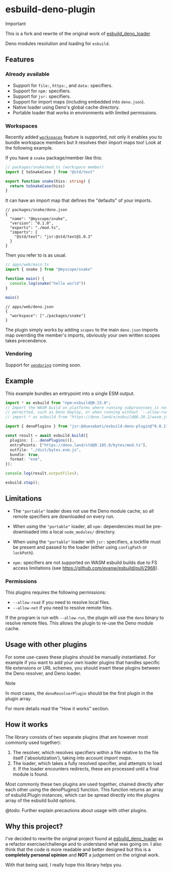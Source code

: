 # esbuild-deno-plugin

> [!IMPORTANT]
> This is a fork and rewrite of the original work of [esbuild_deno_loader](https://github.com/lucacasonato/esbuild_deno_loader)

Deno modules resolution and loading for `esbuild`.

## Features

### Already available

- Support for `file:`, `https:`, and `data:` specifiers.
- Support for `npm:` specifiers.
- Support for `jsr:` specifiers.
- Support for import maps (including embedded into `deno.json`).
- Native loader using Deno's global cache directory.
- Portable loader that works in environments with limited permissions.

### Workspaces

Recently added [`workspaces`](https://docs.deno.com/runtime/manual/basics/workspaces/)
feature is supported, not only it enables you to bundle workspace members but it
resolves their import maps too! Look at the following example.

If you have a `snake` package/member like this:

```typescript
// packages/snake/mod.ts (workspace member)
import { toSnakeCase } from "@std/text"

export function snake(hiss: string) {
  return toSnakeCase(hiss)
}
```

It can have an import map that defines the "defaults" of your imports.

```jsonc
// packages/snake/deno.json
{
  "name": "@myscope/snake",
  "version": "0.1.0",
  "exports": "./mod.ts",
  "imports": {
    "@std/text": "jsr:@std/text@1.0.3"
  }
}
```

Then you refer to is as usual.

```typescript
// apps/web/main.ts
import { snake } from "@myscope/snake"

function main() {
  console.log(snake("hello world"))
}

main()
```

```jsonc
// apps/web/deno.json
{
  "workspace": ["./packages/snake"]
}
```

The plugin simply works by adding `scopes` to the main `deno.json` imports map
overrding the member's imports, obviously your own written scopes takes
precendence.

### Vendoring

Support for [`vendoring`](https://docs.deno.com/runtime/manual/basics/vendoring/)
coming soon.

## Example

This example bundles an entrypoint into a single ESM output.

```ts
import * as esbuild from "npm:esbuild@0.23.0";
// Import the WASM build on platforms where running subprocesses is not
// permitted, such as Deno Deploy, or when running without `--allow-run`.
// import * as esbuild from "https://deno.land/x/esbuild@0.20.2/wasm.js";

import { denoPlugins } from "jsr:@duesabati/esbuild-deno-plugin@^0.0.1";

const result = await esbuild.build({
  plugins: [...denoPlugins()],
  entryPoints: ["https://deno.land/std@0.185.0/bytes/mod.ts"],
  outfile: "./dist/bytes.esm.js",
  bundle: true,
  format: "esm",
});

console.log(result.outputFiles);

esbuild.stop();
```

## Limitations

- The `"portable"` loader does not use the Deno module cache, so all remote
  specifiers are downloaded on every run.

- When using the `"portable"` loader, all `npm:` dependencies must be
  pre-downloaded into a local `node_modules/` directory.

- When using the `"portable"` loader with `jsr:` specifiers, a lockfile must be
  present and passed to the loader (either using `configPath` or `lockPath`).

- `npm:` specifiers are not supported on WASM esbuild builds due to FS access
  limitations (see https://github.com/evanw/esbuild/pull/2968).

### Permissions

This plugins requires the following permissions:

- `--allow-read` if you need to resolve local files.
- `--allow-net` if you need to resolve remote files.

If the program is run with `--allow-run`, the plugin will use the `deno` binary
to resolve remote files. This allows the plugin to re-use the Deno module cache.

## Usage with other plugins

For some use-cases these plugins should be manually instantiated. For example if
you want to add your own loader plugins that handles specific file extensions or
URL schemes, you should insert these plugins between the Deno resolver, and Deno
loader.

> [!NOTE]
> In most cases, the `denoResolverPlugin` should be the first plugin in the plugin array.

For more details read the "How it works" section.

## How it works

The library consists of two separate plugins (that are however most commonly
used together):

1. The resolver, which resolves specifiers within a file relative to the file
   itself ('absolutization'), taking into account _import maps_.
1. The loader, which takes a fully resolved specifier, and attempts to load it.
   If the loader encounters redirects, these are processed until a final module
   is found.

Most commonly these two plugins are used together, chained directly after each
other using the denoPlugins() function. This function returns an array of
esbuild.Plugin instances, which can be spread directly into the plugins array of
the esbuild build options.

@todo: Further explain precautions about usage with other plugins.

## Why this project?

I've decided to rewrite the original project found at
[esbuild_deno_loader](https://github.com/lucacasonato/esbuild_deno_loader) as a
refactor exercise/challenge and to understand what was going on. I also think
that the code is more readable and better designed but this is a **completely
personal opinion** and **NOT** a judgement on the original work.

With that being said, I really hope this library helps you.
